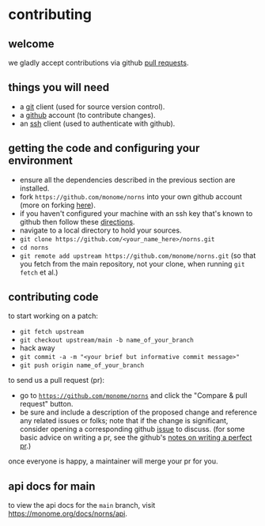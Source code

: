 contributing
==================================

welcome
-------

we gladly accept contributions via github [pull requests](https://help.github.com/articles/about-pull-requests/).

things you will need
--------------------

 * a [git](https://git-scm.com/) client (used for source version control).
 * a [github](https://github.com/) account (to contribute changes).
 * an [ssh](https://en.wikipedia.org/wiki/Secure_Shell) client (used to authenticate with github).

getting the code and configuring your environment
-------------------------------------------------

 * ensure all the dependencies described in the previous section are installed.
 * fork `https://github.com/monome/norns` into your own github account (more on forking
   [here](https://help.github.com/articles/fork-a-repo/)).
 * if you haven't configured your machine with an ssh key that's known to github then follow
   these [directions](https://help.github.com/articles/generating-ssh-keys/).
 * navigate to a local directory to hold your sources.
 * `git clone https://github.com/<your_name_here>/norns.git`
 * `cd norns`
 * `git remote add upstream https://github.com/monome/norns.git` (so that you
   fetch from the main repository, not your clone, when running `git fetch`
   et al.)

contributing code
-----------------

to start working on a patch:

 * `git fetch upstream`
 * `git checkout upstream/main -b name_of_your_branch`
 * hack away
 * `git commit -a -m "<your brief but informative commit message>"`
 * `git push origin name_of_your_branch`

to send us a pull request (pr):

 * go to [`https://github.com/monome/norns`](https://github.com/monome/norns)
   and click the "Compare & pull request" button.
 * be sure and include a description of the proposed change and reference any
   related issues or folks; note that if the change is significant, consider
   opening a corresponding github [issue](https://help.github.com/articles/about-issues/) 
   to discuss. (for some basic advice on writing a pr, see the github's 
   [notes on writing a perfect pr](https://blog.github.com/2015-01-21-how-to-write-the-perfect-pull-request/).)

once everyone is happy, a maintainer will merge your pr for you.

api docs for main
-------------------

to view the api docs for the `main` branch,
visit https://monome.org/docs/norns/api.


